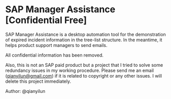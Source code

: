 # SAP Manager Assistance [Confidential Free]

SAP Manager Assistance is a desktop automation tool for the demonstration of expired incident information in the tree-list structure. In the meantime, it helps product support managers to send emails. 

All confidential information has been removed.

Also, this is not an SAP paid product but a project that I tried to solve some redundancy issues in my working procedure. Please send me an email (qianyilun@gmail.com) if it is related to copyright or any other issues. I will delete this project immediately. 

Author: @qianyilun
